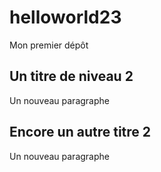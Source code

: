 # helloworld23
Mon premier dépôt
## Un titre de niveau 2
Un nouveau paragraphe
## Encore un autre titre 2
Un nouveau paragraphe
